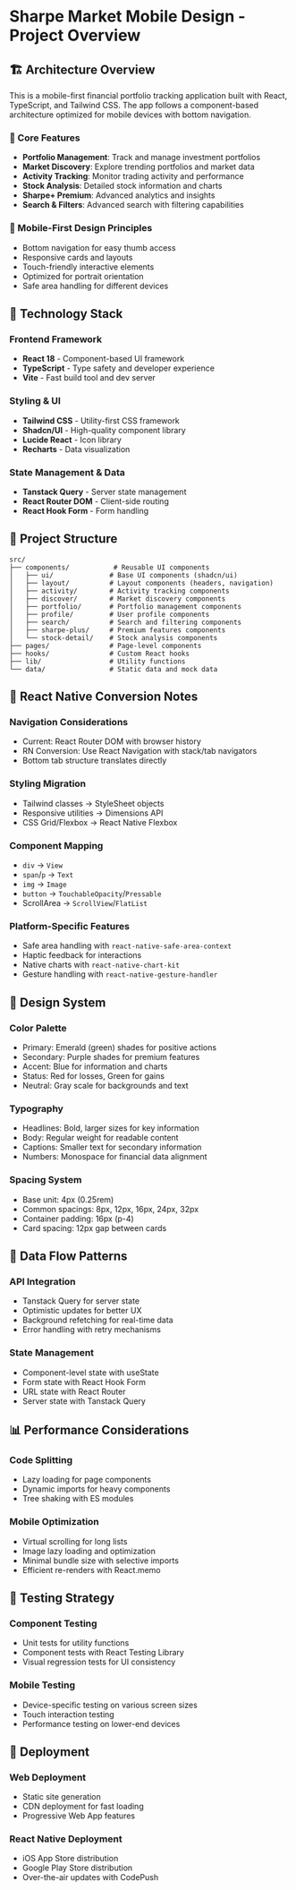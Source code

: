 
# Sharpe Market Mobile Design - Project Overview

## 🏗️ Architecture Overview

This is a mobile-first financial portfolio tracking application built with React, TypeScript, and Tailwind CSS. The app follows a component-based architecture optimized for mobile devices with bottom navigation.

### 🎯 Core Features
- **Portfolio Management**: Track and manage investment portfolios
- **Market Discovery**: Explore trending portfolios and market data
- **Activity Tracking**: Monitor trading activity and performance
- **Stock Analysis**: Detailed stock information and charts
- **Sharpe+ Premium**: Advanced analytics and insights
- **Search & Filters**: Advanced search with filtering capabilities

### 📱 Mobile-First Design Principles
- Bottom navigation for easy thumb access
- Responsive cards and layouts
- Touch-friendly interactive elements
- Optimized for portrait orientation
- Safe area handling for different devices

## 🔧 Technology Stack

### Frontend Framework
- **React 18** - Component-based UI framework
- **TypeScript** - Type safety and developer experience
- **Vite** - Fast build tool and dev server

### Styling & UI
- **Tailwind CSS** - Utility-first CSS framework
- **Shadcn/UI** - High-quality component library
- **Lucide React** - Icon library
- **Recharts** - Data visualization

### State Management & Data
- **Tanstack Query** - Server state management
- **React Router DOM** - Client-side routing
- **React Hook Form** - Form handling

## 📂 Project Structure

```
src/
├── components/           # Reusable UI components
│   ├── ui/              # Base UI components (shadcn/ui)
│   ├── layout/          # Layout components (headers, navigation)
│   ├── activity/        # Activity tracking components
│   ├── discover/        # Market discovery components
│   ├── portfolio/       # Portfolio management components
│   ├── profile/         # User profile components
│   ├── search/          # Search and filtering components
│   ├── sharpe-plus/     # Premium features components
│   └── stock-detail/    # Stock analysis components
├── pages/               # Page-level components
├── hooks/               # Custom React hooks
├── lib/                 # Utility functions
└── data/                # Static data and mock data
```

## 🚀 React Native Conversion Notes

### Navigation Considerations
- Current: React Router DOM with browser history
- RN Conversion: Use React Navigation with stack/tab navigators
- Bottom tab structure translates directly

### Styling Migration
- Tailwind classes → StyleSheet objects
- Responsive utilities → Dimensions API
- CSS Grid/Flexbox → React Native Flexbox

### Component Mapping
- `div` → `View`
- `span`/`p` → `Text`
- `img` → `Image`
- `button` → `TouchableOpacity`/`Pressable`
- ScrollArea → `ScrollView`/`FlatList`

### Platform-Specific Features
- Safe area handling with `react-native-safe-area-context`
- Haptic feedback for interactions
- Native charts with `react-native-chart-kit`
- Gesture handling with `react-native-gesture-handler`

## 🎨 Design System

### Color Palette
- Primary: Emerald (green) shades for positive actions
- Secondary: Purple shades for premium features
- Accent: Blue for information and charts
- Status: Red for losses, Green for gains
- Neutral: Gray scale for backgrounds and text

### Typography
- Headlines: Bold, larger sizes for key information
- Body: Regular weight for readable content
- Captions: Smaller text for secondary information
- Numbers: Monospace for financial data alignment

### Spacing System
- Base unit: 4px (0.25rem)
- Common spacings: 8px, 12px, 16px, 24px, 32px
- Container padding: 16px (p-4)
- Card spacing: 12px gap between cards

## 🔄 Data Flow Patterns

### API Integration
- Tanstack Query for server state
- Optimistic updates for better UX
- Background refetching for real-time data
- Error handling with retry mechanisms

### State Management
- Component-level state with useState
- Form state with React Hook Form
- URL state with React Router
- Server state with Tanstack Query

## 📊 Performance Considerations

### Code Splitting
- Lazy loading for page components
- Dynamic imports for heavy components
- Tree shaking with ES modules

### Mobile Optimization
- Virtual scrolling for long lists
- Image lazy loading and optimization
- Minimal bundle size with selective imports
- Efficient re-renders with React.memo

## 🧪 Testing Strategy

### Component Testing
- Unit tests for utility functions
- Component tests with React Testing Library
- Visual regression tests for UI consistency

### Mobile Testing
- Device-specific testing on various screen sizes
- Touch interaction testing
- Performance testing on lower-end devices

## 🚀 Deployment

### Web Deployment
- Static site generation
- CDN deployment for fast loading
- Progressive Web App features

### React Native Deployment
- iOS App Store distribution
- Google Play Store distribution
- Over-the-air updates with CodePush
